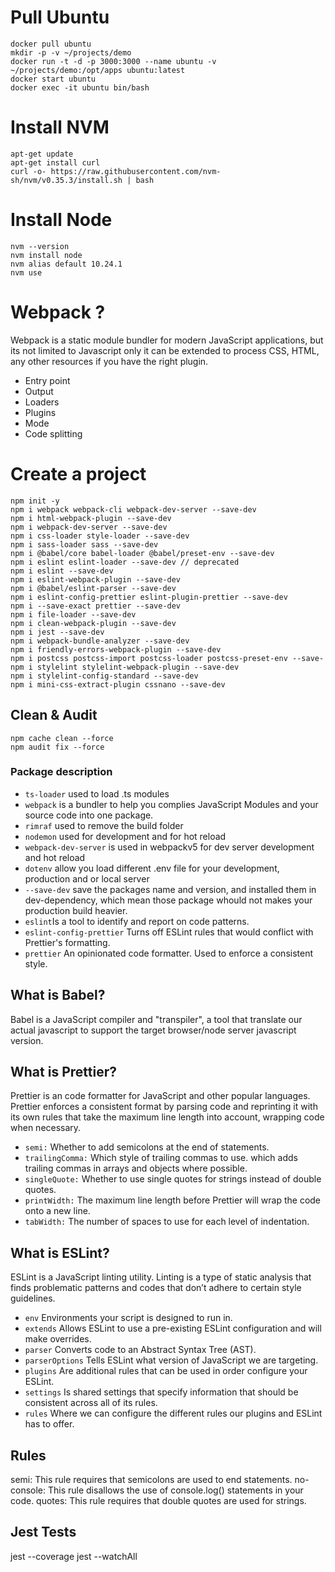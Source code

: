 # Pull Ubuntu
```
docker pull ubuntu
mkdir -p -v ~/projects/demo
docker run -t -d -p 3000:3000 --name ubuntu -v ~/projects/demo:/opt/apps ubuntu:latest
docker start ubuntu
docker exec -it ubuntu bin/bash
```
# Install NVM
```
apt-get update
apt-get install curl
curl -o- https://raw.githubusercontent.com/nvm-sh/nvm/v0.35.3/install.sh | bash
```
# Install Node
```
nvm --version
nvm install node
nvm alias default 10.24.1
nvm use 
```

# Webpack ?
Webpack is a static module bundler for modern JavaScript applications, but its not limited to Javascript only it can be extended to process CSS, HTML, any other resources if you have the right plugin.

- Entry point
- Output
- Loaders
- Plugins
- Mode
- Code splitting

# Create a project
```
npm init -y
npm i webpack webpack-cli webpack-dev-server --save-dev
npm i html-webpack-plugin --save-dev
npm i webpack-dev-server --save-dev
npm i css-loader style-loader --save-dev
npm i sass-loader sass --save-dev
npm i @babel/core babel-loader @babel/preset-env --save-dev
npm i eslint eslint-loader --save-dev // deprecated
npm i eslint --save-dev 
npm i eslint-webpack-plugin --save-dev
npm i @babel/eslint-parser --save-dev
npm i eslint-config-prettier eslint-plugin-prettier --save-dev
npm i --save-exact prettier --save-dev 
npm i file-loader --save-dev
npm i clean-webpack-plugin --save-dev
npm i jest --save-dev 
npm i webpack-bundle-analyzer --save-dev
npm i friendly-errors-webpack-plugin --save-dev
npm i postcss postcss-import postcss-loader postcss-preset-env --save-
npm i stylelint stylelint-webpack-plugin --save-dev
npm i stylelint-config-standard --save-dev
npm i mini-css-extract-plugin cssnano --save-dev
```

## Clean & Audit
```
npm cache clean --force
npm audit fix --force
```
### Package description

 - `ts-loader` used to load .ts modules
 - `webpack` is a bundler to help you complies JavaScript Modules and your source code into one package.
 - `rimraf` used to remove the build folder
 - `nodemon` used for development and for hot reload
 - `webpack-dev-server` is used in webpackv5 for dev server development and hot reload
 - `dotenv` allow you load different .env file for your development, production and or local server
 - `--save-dev` save the packages name and version, and installed them in dev-dependency, which mean those package whould not makes your production build heavier.
 - `eslint`Is a tool to identify and report on code patterns.
 - `eslint-config-prettier` Turns off ESLint rules that would conflict with Prettier's formatting.
 - `prettier` An opinionated code formatter. Used to enforce a consistent style.

## What is Babel?
Babel is a JavaScript compiler and "transpiler", a tool that translate our actual javascript to support the target browser/node server javascript version.

## What is Prettier?
Prettier is an code formatter for JavaScript and other popular languages. Prettier enforces a consistent format by parsing code and reprinting it with its own rules that take the maximum line length into account, wrapping code when necessary.

 - `semi:` Whether to add semicolons at the end of statements.
 - `trailingComma:` Which style of trailing commas to use. which adds trailing commas in arrays and objects where possible.
 - `singleQuote:` Whether to use single quotes for strings instead of double quotes.
 - `printWidth:` The maximum line length before Prettier will wrap the code onto a new line.
 - `tabWidth:` The number of spaces to use for each level of indentation.

## What is ESLint?
ESLint is a JavaScript linting utility. Linting is a type of static analysis that finds problematic patterns and codes that don’t adhere to certain style guidelines.

 - `env` Environments your script is designed to run in.
 - `extends` Allows ESLint to use a pre-existing ESLint configuration and will make overrides.
 - `parser` Converts code to an Abstract Syntax Tree (AST).
 - `parserOptions` Tells ESLint what version of JavaScript we are targeting.
 - `plugins` Are additional rules that can be used in order configure your ESLint.
 - `settings` Is shared settings that specify information that should be consistent across all of its rules.
 - `rules` Where we can configure the different rules our plugins and ESLint has to offer.

 ## Rules
semi: This rule requires that semicolons are used to end statements.
no-console: This rule disallows the use of console.log() statements in your code. 
quotes: This rule requires that double quotes are used for strings.

## Jest Tests
jest --coverage
jest --watchAll